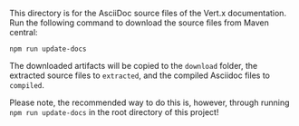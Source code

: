 This directory is for the AsciiDoc source files of the Vert.x documentation.
Run the following command to download the source files from Maven central:

    npm run update-docs

The downloaded artifacts will be copied to the `download` folder, the extracted
source files to `extracted`, and the compiled Asciidoc files to `compiled`.

Please note, the recommended way to do this is, however, through running
`npm run update-docs` in the root directory of this project!
